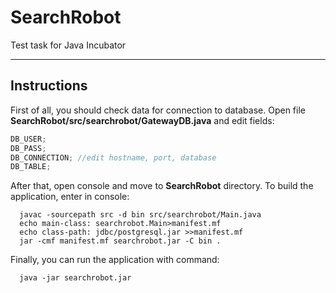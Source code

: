 # SearchRobot
Test task for Java Incubator
***
## Instructions

First of all, you should check data for connection to database. Open file **SearchRobot/src/searchrobot/GatewayDB.java** and edit fields:
```java
DB_USER;
DB_PASS;
DB_CONNECTION; //edit hostname, port, database
DB_TABLE;
```

After that, open console and move to **SearchRobot** directory. To build the application, enter in console:
```console
  javac -sourcepath src -d bin src/searchrobot/Main.java
  echo main-class: searchrobot.Main>manifest.mf
  echo class-path: jdbc/postgresql.jar >>manifest.mf
  jar -cmf manifest.mf searchrobot.jar -C bin .
```

Finally, you can run the application with command:
```console
  java -jar searchrobot.jar
```
